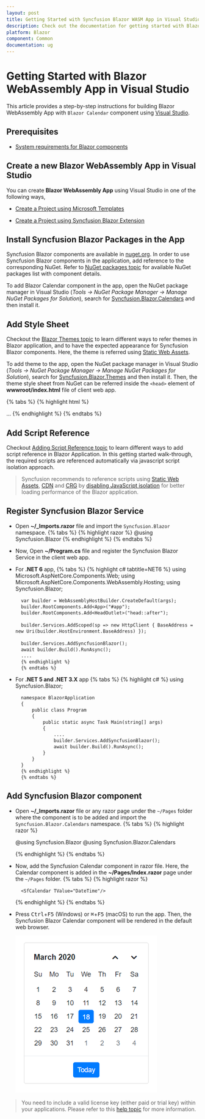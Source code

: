 ```yaml
---
layout: post
title: Getting Started with Syncfusion Blazor WASM App in Visual Studio
description: Check out the documentation for getting started with Blazor WebAssembly App and Syncfusion Blazor Components in Visual Studio and much more.
platform: Blazor
component: Common
documentation: ug
---
```


# Getting Started with Blazor WebAssembly App in Visual Studio

This article provides a step-by-step instructions for building Blazor WebAssembly App with `Blazor Calendar` component using [Visual Studio](https://visualstudio.microsoft.com/vs/). 

## Prerequisites

* [System requirements for Blazor components](https://blazor.syncfusion.com/documentation/system-requirements)

## Create a new Blazor WebAssembly App in Visual Studio

You can create **Blazor WebAssembly App** using Visual Studio in one of the following ways,

* [Create a Project using Microsoft Templates](https://docs.microsoft.com/en-us/aspnet/core/blazor/tooling?pivots=windows)

* [Create a Project using Syncfusion Blazor Extension](https://blazor.syncfusion.com/documentation/visual-studio-integration/vs2019-extensions/create-project)

## Install Syncfusion Blazor Packages in the App

Syncfusion Blazor components are available in [nuget.org](https://www.nuget.org/packages?q=syncfusion.blazor). In order to use Syncfusion Blazor components in the application, add reference to the corresponding NuGet. Refer to [NuGet packages topic](https://blazor.syncfusion.com/documentation/nuget-packages) for available NuGet packages list with component details. 

To add Blazor Calendar component in the app, open the NuGet package manager in Visual Studio (*Tools → NuGet Package Manager → Manage NuGet Packages for Solution*), search for [Syncfusion.Blazor.Calendars](https://www.nuget.org/packages/Syncfusion.Blazor.Calendars/) and then install it.

## Add Style Sheet

Checkout the [Blazor Themes topic](https://blazor.syncfusion.com/documentation/appearance/themes) to learn different ways to refer themes in Blazor application, and to have the expected appearance for Syncfusion Blazor components. Here, the theme is referred using [Static Web Assets](https://blazor.syncfusion.com/documentation/appearance/themes#static-web-assets).

To add theme to the app, open the NuGet package manager in Visual Studio (*Tools → NuGet Package Manager → Manage NuGet Packages for Solution*), search for [Syncfusion.Blazor.Themes](https://www.nuget.org/packages/Syncfusion.Blazor.Themes/) and then install it. Then, the theme style sheet from NuGet can be referred inside the `<head>` element of **wwwroot/index.html** file of client web app.

{% tabs %}
{% highlight html %}
<head>
    ...
    <link href="_content/Syncfusion.Blazor.Themes/bootstrap5.css" rel="stylesheet" />
</head>
{% endhighlight %}
{% endtabs %}

## Add Script Reference

Checkout [Adding Script Reference topic](https://blazor.syncfusion.com/documentation/common/adding-script-references) to learn different ways to add script reference in Blazor Application. In this getting started walk-through, the required scripts are referenced automatically via javascript script isolation approach. 

> Syncfusion recommends to reference scripts using [Static Web Assets](https://blazor.syncfusion.com/documentation/common/adding-script-references#static-web-assets), [CDN](https://blazor.syncfusion.com/documentation/common/adding-script-references#cdn-reference) and [CRG](https://blazor.syncfusion.com/documentation/common/custom-resource-generator) by [disabling JavaScript isolation](https://blazor.syncfusion.com/documentation/common/adding-script-references#disable-javascript-isolation) for better loading performance of the Blazor application. 

## Register Syncfusion Blazor Service

* Open **~/_Imports.razor** file and import the `Syncfusion.Blazor` namespace.
    {% tabs %}
    {% highlight razor %}
    @using Syncfusion.Blazor
    {% endhighlight %}
    {% endtabs %}

* Now, Open **~/Program.cs** file and register the Syncfusion Blazor Service in the client web app.

* For **.NET 6** app,
        {% tabs %}
        {% highlight c# tabtitle=NET6 %}
        using Microsoft.AspNetCore.Components.Web;
        using Microsoft.AspNetCore.Components.WebAssembly.Hosting;
        using Syncfusion.Blazor;

        var builder = WebAssemblyHostBuilder.CreateDefault(args);
        builder.RootComponents.Add<App>("#app");
        builder.RootComponents.Add<HeadOutlet>("head::after");

        builder.Services.AddScoped(sp => new HttpClient { BaseAddress = new Uri(builder.HostEnvironment.BaseAddress) });

        builder.Services.AddSyncfusionBlazor();
        await builder.Build().RunAsync();
        ....
        {% endhighlight %}
        {% endtabs %}

* For **.NET 5 and .NET 3.X** app
        {% tabs %}
        {% highlight c# %}
        using Syncfusion.Blazor;

        namespace BlazorApplication
        {
            public class Program
            {
                public static async Task Main(string[] args)
                {
                    ....
                    builder.Services.AddSyncfusionBlazor();
                    await builder.Build().RunAsync();
                }
            }
        }
        {% endhighlight %}
        {% endtabs %}

## Add Syncfusion Blazor component

* Open **~/_Imports.razor** file or any razor page under the `~/Pages` folder where the component is to be added and import the `Syncfusion.Blazor.Calendars` namespace. 
    {% tabs %}
    {% highlight razor %}

    @using Syncfusion.Blazor
    @using Syncfusion.Blazor.Calendars
    
    {% endhighlight %}
    {% endtabs %}

* Now, add the Syncfusion Calendar component in razor file. Here, the Calendar component is added in the **~/Pages/Index.razor** page under the `~/Pages` folder.
    {% tabs %}
    {% highlight razor %}

        <SfCalendar TValue="DateTime"/>

    {% endhighlight %}
    {% endtabs %}

* Press <kbd>Ctrl</kbd>+<kbd>F5</kbd> (Windows) or <kbd>⌘</kbd>+<kbd>F5</kbd> (macOS) to run the app. Then, the Syncfusion Blazor Calendar component will be rendered in the default web browser.

    ![Blazor Calendar Component](images/browser-output.png)

> You need to include a valid license key (either paid or trial key) within your applications. Please refer to this [help topic](https://blazor.syncfusion.com/documentation/getting-started/license-key/overview) for more information.
